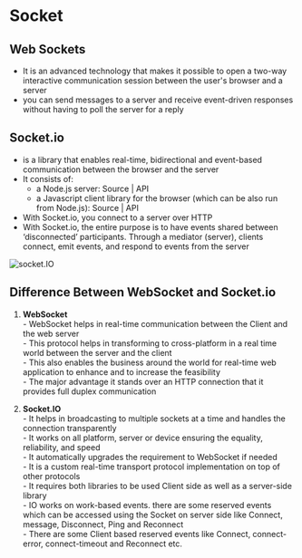 # Socket  
 
## Web Sockets  
  - It is an advanced technology that makes it possible to open a two-way interactive communication session between the user's browser and a server  
  - you can send messages to a server and receive event-driven responses without having to poll the server for a reply  

## Socket.io  
  - is a library that enables real-time, bidirectional and event-based communication between the browser and the server  
  - It consists of:  
    + a Node.js server: Source | API  
    + a Javascript client library for the browser (which can be also run from Node.js): Source | API  
  - With Socket.io, you connect to a server over HTTP  
  - With Socket.io, the entire purpose is to have events shared between ‘disconnected’ participants. Through a mediator (server), clients connect, emit events, and respond to events from the server  

![socket.IO](https://realtimeapi.io/wp-content/uploads/2017/09/image09.png)  


## Difference Between WebSocket and Socket.io  
  1. **WebSocket**  
    - WebSocket helps in real-time communication between the Client and the web server  
    - This protocol helps in transforming to cross-platform in a real time world between the server and the client  
    - This also enables the business around the world for real-time web application to enhance and to increase the feasibility  
    - The major advantage it stands over an HTTP connection that it provides full duplex communication  

  2. **Socket.IO**  
    - It helps in broadcasting to multiple sockets at a time and handles the connection transparently  
    - It works on all platform, server or device ensuring the equality, reliability, and speed  
    - It automatically upgrades the requirement to WebSocket if needed  
    - It is a custom real-time transport protocol implementation on top of other protocols  
    - It requires both libraries to be used Client side as well as a server-side library  
    - IO works on work-based events. there are some reserved events which can be accessed using the Socket on server side like Connect, message, Disconnect, Ping and Reconnect  
    - There are some Client based reserved events like Connect, connect- error, connect-timeout and Reconnect etc.  

    



 

